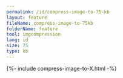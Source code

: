 ```yaml
---
permalink: /id/compress-image-to-75-kb
layout: feature
fileName: compress-image-to-75kb
folderName: feature
tool: imgcompression
lang: id
size: 75
type: kb
---
```


{%- include compress-image-to-X.html -%}
